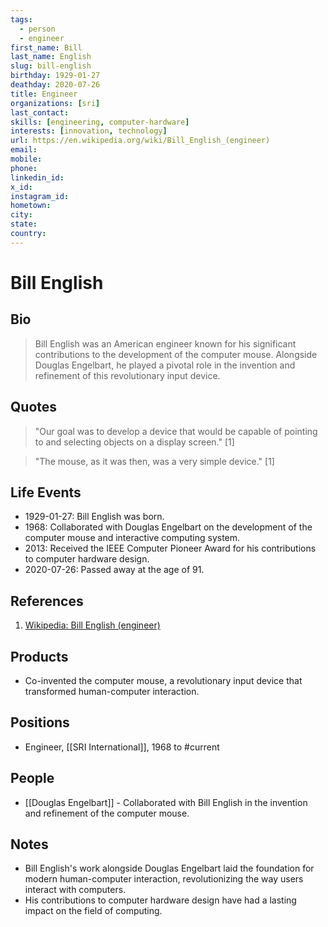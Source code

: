 ```yaml
---
tags:
  - person
  - engineer
first_name: Bill
last_name: English
slug: bill-english
birthday: 1929-01-27
deathday: 2020-07-26
title: Engineer
organizations: [sri]
last_contact: 
skills: [engineering, computer-hardware]
interests: [innovation, technology]
url: https://en.wikipedia.org/wiki/Bill_English_(engineer)
email: 
mobile: 
phone: 
linkedin_id: 
x_id: 
instagram_id: 
hometown: 
city: 
state: 
country: 
---
```


# Bill English

## Bio

> Bill English was an American engineer known for his significant contributions to the development of the computer mouse. Alongside Douglas Engelbart, he played a pivotal role in the invention and refinement of this revolutionary input device.

## Quotes

> "Our goal was to develop a device that would be capable of pointing to and selecting objects on a display screen." [1]

> "The mouse, as it was then, was a very simple device." [1]

## Life Events

- 1929-01-27: Bill English was born.
- 1968: Collaborated with Douglas Engelbart on the development of the computer mouse and interactive computing system.
- 2013: Received the IEEE Computer Pioneer Award for his contributions to computer hardware design.
- 2020-07-26: Passed away at the age of 91.

## References

1. [Wikipedia: Bill English (engineer)](https://en.wikipedia.org/wiki/Bill_English_(engineer))

## Products

- Co-invented the computer mouse, a revolutionary input device that transformed human-computer interaction.

## Positions

- Engineer, [[SRI International]], 1968 to #current

## People

- [[Douglas Engelbart]] - Collaborated with Bill English in the invention and refinement of the computer mouse.

## Notes

- Bill English's work alongside Douglas Engelbart laid the foundation for modern human-computer interaction, revolutionizing the way users interact with computers.
- His contributions to computer hardware design have had a lasting impact on the field of computing.
